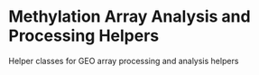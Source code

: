 # Methylation Array Analysis and Processing Helpers
Helper classes for GEO array processing and analysis helpers
